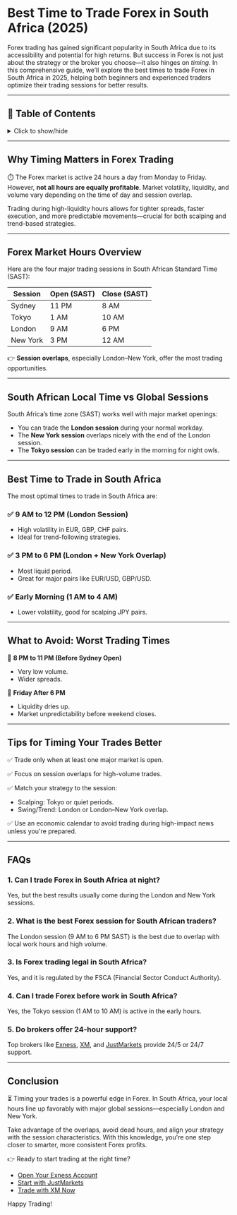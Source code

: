 # Best Time to Trade Forex in South Africa (2025)

Forex trading has gained significant popularity in South Africa due to its accessibility and potential for high returns. But success in Forex is not just about the strategy or the broker you choose—it also hinges on *timing*. In this comprehensive guide, we’ll explore the best times to trade Forex in South Africa in 2025, helping both beginners and experienced traders optimize their trading sessions for better results.

---

## 📌 Table of Contents

<details>
<summary>Click to show/hide</summary>

1. [Why Timing Matters in Forex Trading](#why-timing-matters-in-forex-trading)
2. [Forex Market Hours Overview](#forex-market-hours-overview)
3. [South African Local Time vs Global Sessions](#south-african-local-time-vs-global-sessions)
4. [Best Time to Trade in South Africa](#best-time-to-trade-in-south-africa)
5. [What to Avoid: Worst Trading Times](#what-to-avoid-worst-trading-times)
6. [Tips for Timing Your Trades Better](#tips-for-timing-your-trades-better)
7. [FAQs](#faqs)
8. [Conclusion](#conclusion)

</details>

---

## Why Timing Matters in Forex Trading

⏱️ The Forex market is active 24 hours a day from Monday to Friday. However, **not all hours are equally profitable**. Market volatility, liquidity, and volume vary depending on the time of day and session overlap.

Trading during high-liquidity hours allows for tighter spreads, faster execution, and more predictable movements—crucial for both scalping and trend-based strategies.

---

## Forex Market Hours Overview

Here are the four major trading sessions in South African Standard Time (SAST):

| Session  | Open (SAST) | Close (SAST) |
| -------- | ----------- | ------------ |
| Sydney   | 11 PM       | 8 AM         |
| Tokyo    | 1 AM        | 10 AM        |
| London   | 9 AM        | 6 PM         |
| New York | 3 PM        | 12 AM        |

👉 **Session overlaps**, especially London–New York, offer the most trading opportunities.

---

## South African Local Time vs Global Sessions

South Africa’s time zone (SAST) works well with major market openings:

* You can trade the **London session** during your normal workday.
* The **New York session** overlaps nicely with the end of the London session.
* The **Tokyo session** can be traded early in the morning for night owls.

---

## Best Time to Trade in South Africa

The most optimal times to trade in South Africa are:

### ✅ **9 AM to 12 PM (London Session)**

* High volatility in EUR, GBP, CHF pairs.
* Ideal for trend-following strategies.

### ✅ **3 PM to 6 PM (London + New York Overlap)**

* Most liquid period.
* Great for major pairs like EUR/USD, GBP/USD.

### ✅ **Early Morning (1 AM to 4 AM)**

* Lower volatility, good for scalping JPY pairs.

---

## What to Avoid: Worst Trading Times

🚫 **8 PM to 11 PM (Before Sydney Open)**

* Very low volume.
* Wider spreads.

🚫 **Friday After 6 PM**

* Liquidity dries up.
* Market unpredictability before weekend closes.

---

## Tips for Timing Your Trades Better

✅ Trade only when at least one major market is open.

✅ Focus on session overlaps for high-volume trades.

✅ Match your strategy to the session:

* Scalping: Tokyo or quiet periods.
* Swing/Trend: London or London–New York overlap.

✅ Use an economic calendar to avoid trading during high-impact news unless you're prepared.

---

## FAQs

### 1. Can I trade Forex in South Africa at night?

Yes, but the best results usually come during the London and New York sessions.

### 2. What is the best Forex session for South African traders?

The London session (9 AM to 6 PM SAST) is the best due to overlap with local work hours and high volume.

### 3. Is Forex trading legal in South Africa?

Yes, and it is regulated by the FSCA (Financial Sector Conduct Authority).

### 4. Can I trade Forex before work in South Africa?

Yes, the Tokyo session (1 AM to 10 AM) is active in the early hours.

### 5. Do brokers offer 24-hour support?

Top brokers like [Exness](https://one.exnesstrack.org/a/english23), [XM](https://clicks.pipaffiliates.com/c?c=589901&l=en&p=0), and [JustMarkets](https://one.justmarkets.link/a/79iqw0j6nj) provide 24/5 or 24/7 support.

---

## Conclusion

⏳ Timing your trades is a powerful edge in Forex. In South Africa, your local hours line up favorably with major global sessions—especially London and New York.

Take advantage of the overlaps, avoid dead hours, and align your strategy with the session characteristics. With this knowledge, you're one step closer to smarter, more consistent Forex profits.

👉 Ready to start trading at the right time?

* [Open Your Exness Account](https://one.exnesstrack.org/a/english23)
* [Start with JustMarkets](https://one.justmarkets.link/a/79iqw0j6nj)
* [Trade with XM Now](https://clicks.pipaffiliates.com/c?c=589901&l=en&p=0)

Happy Trading!
